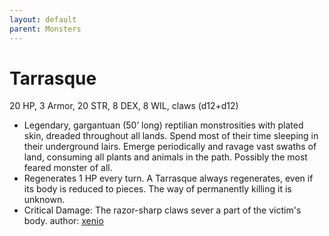 ```yaml
---
layout: default
parent: Monsters
---
```

# Tarrasque
20 HP, 3 Armor, 20 STR, 8 DEX, 8 WIL, claws (d12+d12)
-   Legendary, gargantuan (50’ long) reptilian monstrosities with plated
    skin, dreaded throughout all lands. Spend most of their time
    sleeping in their underground lairs. Emerge periodically and ravage
    vast swaths of land, consuming all plants and animals in the path.
    Possibly the most feared monster of all.
-   Regenerates 1 HP every turn. A Tarrasque always regenerates, even if
    its body is reduced to pieces. The way of permanently killing it is
    unknown.
-   Critical Damage: The razor-sharp claws sever a part of the victim's
    body.
author: [xenio](https://xenioinabottle.blogspot.com)
